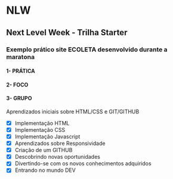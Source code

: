 # NLW
## Next Level Week - Trilha Starter 
### Exemplo prático site ECOLETA desenvolvido durante a maratona
#### 1- PRÁTICA
#### 2- FOCO
#### 3- GRUPO

Aprendizados iniciais sobre HTML/CSS e GIT/GITHUB

- [X] Implementação HTML
- [X] Implementação CSS
- [X] Implementação Javascript
- [X] Aprendizados sobre Responsividade
- [X] Criação de um GITHUB
- [X] Descobrindo novas oportunidades
- [X] Divertindo-se com os novos conhecimentos adquiridos
- [X] Entrando no mundo DEV
